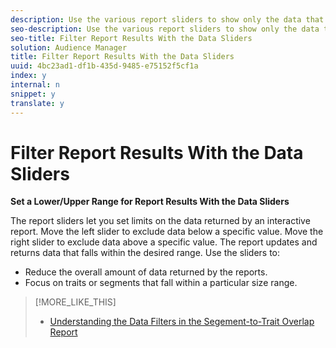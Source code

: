 ```yaml
---
description: Use the various report sliders to show only the data that falls above, below, or within your specified range.
seo-description: Use the various report sliders to show only the data that falls above, below, or within your specified range.
seo-title: Filter Report Results With the Data Sliders
solution: Audience Manager
title: Filter Report Results With the Data Sliders
uuid: 4bc23ad1-df1b-435d-9485-e75152f5cf1a
index: y
internal: n
snippet: y
translate: y
---
```


# Filter Report Results With the Data Sliders

**Set a Lower/Upper Range for Report Results With the Data Sliders** 

The report sliders let you set limits on the data returned by an interactive report. Move the left slider to exclude data below a specific value. Move the right slider to exclude data above a specific value. The report updates and returns data that falls within the desired range. Use the sliders to: 
* Reduce the overall amount of data returned by the reports.
* Focus on traits or segments that fall within a particular size range.

>[!MORE_LIKE_THIS]
>
>* [ Understanding the Data Filters in the Segement-to-Trait Overlap Report ](r_s2t_sliders.md#reference_38D7AB743DC346AC8588BA85DA92C754)
